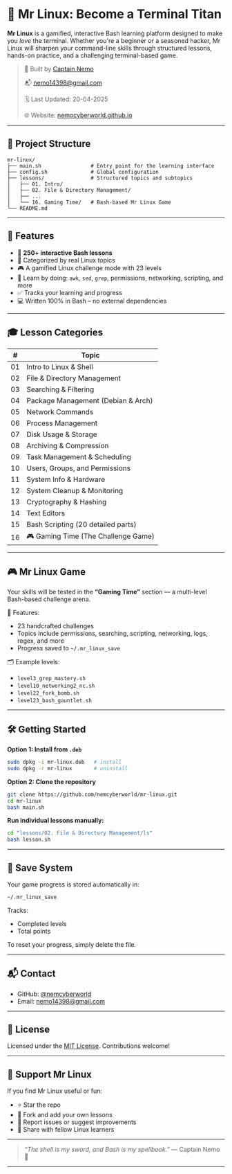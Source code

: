 
# 🧠 Mr Linux: Become a Terminal Titan

**Mr Linux** is a gamified, interactive Bash learning platform designed to make you *love* the terminal. Whether you're a beginner or a seasoned hacker, Mr Linux will sharpen your command-line skills through structured lessons, hands-on practice, and a challenging terminal-based game.

> 🔧 Built by [Captain Nemo](https://github.com/nemcyberworld)
>
> 📬 [nemo14398@gmail.com](mailto:nemo14398@gmail.com)
>
> 🗓️ Last Updated: 20-04-2025
>
> 🌐 Website: [nemocyberworld.github.io](https://nemocyberworld.github.io/)

---

## 🧭 Project Structure

```
mr-linux/
├── main.sh                # Entry point for the learning interface
├── config.sh              # Global configuration
├── lessons/               # Structured topics and subtopics
│   ├── 01. Intro/
│   ├── 02. File & Directory Management/
│   ├── ...
│   └── 16. Gaming Time/   # Bash-based Mr Linux Game
└── README.md
```

---

## 🚀 Features

* 🧪 **250+ interactive Bash lessons**
* 📁 Categorized by real Linux topics
* 🎮 A gamified Linux challenge mode with 23 levels
* 🧠 Learn by doing: `awk`, `sed`, `grep`, permissions, networking, scripting, and more
* ✅ Tracks your learning and progress
* 💻 Written 100% in Bash – no external dependencies

---

## 🎓 Lesson Categories

| #  | Topic                               |
| -- | ----------------------------------- |
| 01 | Intro to Linux & Shell              |
| 02 | File & Directory Management         |
| 03 | Searching & Filtering               |
| 04 | Package Management (Debian & Arch)  |
| 05 | Network Commands                    |
| 06 | Process Management                  |
| 07 | Disk Usage & Storage                |
| 08 | Archiving & Compression             |
| 09 | Task Management & Scheduling        |
| 10 | Users, Groups, and Permissions      |
| 11 | System Info & Hardware              |
| 12 | System Cleanup & Monitoring         |
| 13 | Cryptography & Hashing              |
| 14 | Text Editors                        |
| 15 | Bash Scripting (20 detailed parts)  |
| 16 | 🎮 Gaming Time (The Challenge Game) |

---

## 🎮 Mr Linux Game

Your skills will be tested in the **“Gaming Time”** section — a multi-level Bash-based challenge arena.

🧩 Features:

* 23 handcrafted challenges
* Topics include permissions, searching, scripting, networking, logs, regex, and more
* Progress saved to `~/.mr_linux_save`

🗂️ Example levels:

* `level3_grep_mastery.sh`
* `level10_networking2_nc.sh`
* `level22_fork_bomb.sh`
* `level23_bash_gauntlet.sh`

---

## 🛠️ Getting Started

**Option 1: Install from `.deb`**

```bash
sudo dpkg -i mr-linux.deb   # install
sudo dpkg -r mr-linux       # uninstall
```

**Option 2: Clone the repository**

```bash
git clone https://github.com/nemcyberworld/mr-linux.git
cd mr-linux
bash main.sh
```

**Run individual lessons manually:**

```bash
cd "lessons/02. File & Directory Management/ls"
bash lesson.sh
```

---

## 💾 Save System

Your game progress is stored automatically in:

```bash
~/.mr_linux_save
```

Tracks:

* Completed levels
* Total points

To reset your progress, simply delete the file.

---

## 📬 Contact

* GitHub: [@nemcyberworld](https://github.com/nemcyberworld)
* Email: [nemo14398@gmail.com](mailto:nemo14398@gmail.com)

---

## 📄 License

Licensed under the [MIT License](https://chatgpt.com/c/LICENSE). Contributions welcome!

---

## 🌟 Support Mr Linux

If you find Mr Linux useful or fun:

* ⭐ Star the repo
* 🍴 Fork and add your own lessons
* 🐛 Report issues or suggest improvements
* 📣 Share with fellow Linux learners

---

> *“The shell is my sword, and Bash is my spellbook.”* — Captain Nemo 🐙

---
